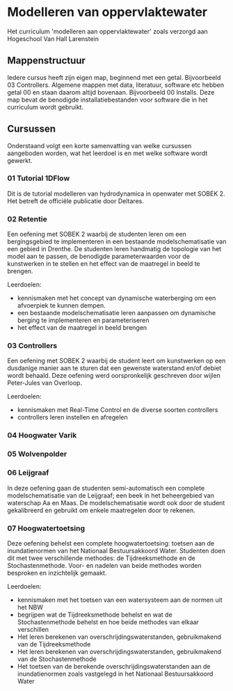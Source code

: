 # Modelleren van oppervlaktewater
Het curriculum 'modelleren aan oppervlaktewater' zoals verzorgd aan Hogeschool Van Hall Larenstein

## Mappenstructuur
Iedere cursus heeft zijn eigen map, beginnend met een getal. Bijvoorbeeld 03 Controllers.
Algemene mappen met data, literatuur, software etc hebben getal 00 en staan daarom altijd bovenaan. 
Bijvoorbeeld 00 Installs. Deze map bevat de benodigde installatiebestanden voor software die in het curriculum wordt gebruikt.

## Cursussen
Onderstaand volgt een korte samenvatting van welke cursussen aangeboden worden, wat het leerdoel is en met welke software wordt gewerkt.

### 01 Tutorial 1DFlow
Dit is de tutorial modelleren van hydrodynamica in openwater met SOBEK 2. Het betreft de officiële publicatie door Deltares.

### 02 Retentie
Een oefening met SOBEK 2 waarbij de studenten leren om een bergingsgebied te implementeren in een bestaande modelschematisatie van een gebied in Drenthe. De studenten leren handmatig de topologie van het model aan te passen, de benodigde parameterwaarden voor de kunstwerken in te stellen en het effect van de maatregel in beeld te brengen.

Leerdoelen:
* kennismaken met het concept van dynamische waterberging om een afvoerpiek te kunnen dempen.
* een bestaande modelschematisatie leren aanpassen om dynamische berging te implementeren en parameteriseren
* het effect van de maatregel in beeld brengen

### 03 Controllers
Een oefening met SOBEK 2 waarbij de student leert om kunstwerken op een dusdanige manier aan te sturen dat een gewenste waterstand en/of debiet wordt behaald. Deze oefening werd oorspronkelijk geschreven door wijlen Peter-Jules van Overloop. 

Leerdoelen:
* kennismaken met Real-Time Control en de diverse soorten controllers
* controllers leren instellen en afregelen

### 04 Hoogwater Varik

### 05 Wolvenpolder

### 06 Leijgraaf
In deze oefening gaan de studenten semi-automatisch een complete modelschematisatie van de Leijgraaf; een beek in het beheergebied van waterschap Aa en Maas.
De modelschematisatie wordt ook door de student gekalibreerd en gebruikt om enkele maatregelen door te rekenen.

### 07 Hoogwatertoetsing
Deze oefening behelst een complete hoogwatertoetsing: toetsen aan de inundatienormen van het Nationaal Bestuursakkoord Water.
Studenten doen dit met twee verschillende methodes: de Tijdreeksmethode en de Stochastenmethode. Voor- en nadelen van beide methodes worden besproken en inzichtelijk gemaakt.

Leerdoelen:
* kennismaken met het toetsen van een watersysteem aan de normen uit het NBW
* begrijpen wat de Tijdreeksmethode behelst en wat de Stochastenmethode behelst en hoe beide methodes van elkaar verschillen
* Het leren berekenen van overschrijdingswaterstanden, gebruikmakend van de Tijdreeksmethode
* Het leren berekenen van overschrijdingswaterstanden, gebruikmakend van de Stochastenmethode
* Het toetsen van de berekende overschrijdingswaterstanden aan de inundatienormen zoals vastgelegd in het Nationaal Bestuursakkoord Water

